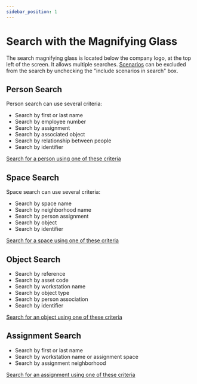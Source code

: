 ```yaml
---
sidebar_position: 1
---
```

# Search with the Magnifying Glass

The search magnifying glass is located below the company logo, at the top left of the screen.
It allows multiple searches.
[Scenarios](docs/tutorials/surfaces/building/create.md#déplacer-le-scénario) can be excluded from the search by unchecking the "include scenarios in search" box.

## Person Search

Person search can use several criteria:

-   Search by first or last name
-   Search by employee number
-   Search by assignment
-   Search by associated object
-   Search by relationship between people
-   Search by identifier


[Search for a person using one of these criteria](/docs/tutorials/person/edit.md#rechercher-une-personne)


## Space Search

Space search can use several criteria:

-   Search by space name
-   Search by neighborhood name
-   Search by person assignment
-   Search by object
-   Search by identifier

[Search for a space using one of these criteria](/docs/tutorials/surfaces/room/edit.md#rechercher-un-espace)

## Object Search

-   Search by reference
-   Search by asset code
-   Search by workstation name
-   Search by object type
-   Search by person association
-   Search by identifier

[Search for an object using one of these criteria](/docs/tutorials/objects/item/edit.md#rechercher-un-objet)

## Assignment Search

-   Search by first or last name
-   Search by workstation name or assignment space
-   Search by assignment neighborhood


[Search for an assignment using one of these criteria](/docs/tutorials/affectations/intro.md#rechercher-une-affectation)
